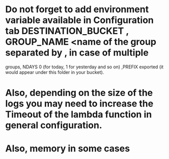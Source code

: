 # Do not forget to add environment variable available in Configuration tab DESTINATION_BUCKET	<name of the bucket>, GROUP_NAME <name of the group separated by , in case of multiple 
groups, NDAYS	0 (for today, 1 for yesterday and so on) ,PREFIX	exported (it would appear under this folder in your bucket).
# Also, depending on the size of the logs you may need to increase the Timeout of the lambda function in general configuration.
# Also, memory in some cases
